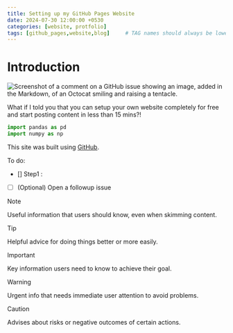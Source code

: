 ```yaml
---
title: Setting up my GitHub Pages Website
date: 2024-07-30 12:00:00 +0530
categories: [website, protfolio]
tags: [github_pages,website,blog]     # TAG names should always be lowercase
---
```


# Introduction

![Screenshot of a comment on a GitHub issue showing an image, added in the Markdown, of an Octocat smiling and raising a tentacle.](https://myoctocat.com/assets/images/base-octocat.svg)

What if I told you that you can setup your own website completely for free and start posting content in less than 15 mins?!

```python
import pandas as pd
import numpy as np
```

This site was built using [GitHub](https://pages.github.com/).

To do:

- [] Step1 : 
- [ ] \(Optional) Open a followup issue

> [!NOTE]
> Useful information that users should know, even when skimming content.

> [!TIP]
> Helpful advice for doing things better or more easily.

> [!IMPORTANT]
> Key information users need to know to achieve their goal.

> [!WARNING]
> Urgent info that needs immediate user attention to avoid problems.

> [!CAUTION]
> Advises about risks or negative outcomes of certain actions.


